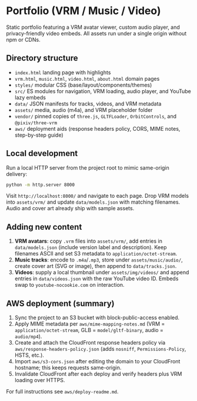 # Portfolio (VRM / Music / Video)

Static portfolio featuring a VRM avatar viewer, custom audio player, and privacy-friendly video embeds. All assets run under a single origin without npm or CDNs.

## Directory structure
- `index.html` landing page with highlights
- `vrm.html`, `music.html`, `video.html`, `about.html` domain pages
- `styles/` modular CSS (base/layout/components/themes)
- `src/` ES modules for navigation, VRM loading, audio player, and YouTube lazy embeds
- `data/` JSON manifests for tracks, videos, and VRM metadata
- `assets/` media, audio (m4a), and VRM placeholder folder
- `vendor/` pinned copies of `three.js`, `GLTFLoader`, `OrbitControls`, and `@pixiv/three-vrm`
- `aws/` deployment aids (response headers policy, CORS, MIME notes, step-by-step guide)

## Local development
Run a local HTTP server from the project root to mimic same-origin delivery:

```bash
python -m http.server 8000
```

Visit `http://localhost:8000/` and navigate to each page. Drop VRM models into `assets/vrm/` and update `data/models.json` with matching filenames. Audio and cover art already ship with sample assets.

## Adding new content
1. **VRM avatars**: copy `.vrm` files into `assets/vrm/`, add entries in `data/models.json` (include version label and description). Keep filenames ASCII and set S3 metadata to `application/octet-stream`.
2. **Music tracks**: encode to `.m4a`/`.mp3`, store under `assets/music/audio/`, create cover art (SVG or image), then append to `data/tracks.json`.
3. **Videos**: supply a local thumbnail under `assets/img/videos/` and append entries in `data/videos.json` with the raw YouTube video ID. Embeds swap to `youtube-nocookie.com` on interaction.

## AWS deployment (summary)
1. Sync the project to an S3 bucket with block-public-access enabled.
2. Apply MIME metadata per `aws/mime-mapping-notes.md` (VRM = `application/octet-stream`, GLB = `model/gltf-binary`, audio = `audio/mp4`).
3. Create and attach the CloudFront response headers policy via `aws/response-headers-policy.json` (adds `nosniff`, `Permissions-Policy`, HSTS, etc.).
4. Import `aws/s3-cors.json` after editing the domain to your CloudFront hostname; this keeps requests same-origin.
5. Invalidate CloudFront after each deploy and verify headers plus VRM loading over HTTPS.

For full instructions see `aws/deploy-readme.md`.
